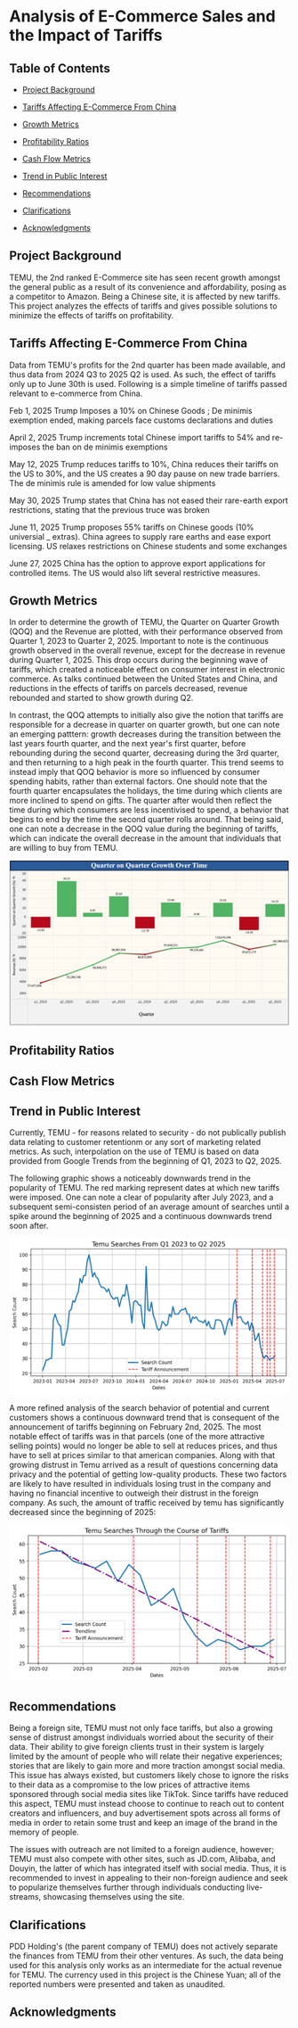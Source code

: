 # Analysis of E-Commerce Sales and the Impact of Tariffs

## Table of Contents
- [Project Background](#Project-Background)
- [Tariffs Affecting E-Commerce From China](#Tariffs-Affecting-E-Commerce-From-China)
- [Growth Metrics](#Growth-Metrics)

- [Profitability Ratios](#Profitability-Ratios)

- [Cash Flow Metrics](#Cash-Flow-Metrics)

- [Trend in Public Interest](#Trend-In-Public-Interest)
- [Recommendations](#Recommendations)
- [Clarifications](#Clarifications)
- [Acknowledgments](#Acknowledgements)

## Project Background
TEMU, the 2nd ranked E-Commerce site has seen recent growth amongst the general public as a result of its convenience and affordability, posing as a competitor to Amazon. Being a Chinese site, it is affected by new tariffs. This project analyzes the effects of tariffs and gives possible solutions to minimize the effects of tariffs on profitability.

## Tariffs Affecting E-Commerce From China
Data from TEMU's profits for the 2nd quarter has been made available, and thus data from 2024 Q3 to 2025 Q2 is used. As such, the effect of tariffs only up to June 30th is used. Following is a simple timeline of tariffs passed relevant to e-commerce from China.

Feb 1, 2025
	Trump Imposes a 10% on Chinese Goods ; De minimis exemption ended, making parcels face customs declarations and duties

April 2, 2025
	Trump increments total Chinese import tariffs to 54% and re-imposes the ban on de minimis exemptions

May 12, 2025
	Trump reduces tariffs to 10%, China reduces their tariffs on the US to 30%, and the US creates a 90 day pause on new trade barriers. The de minimis rule is amended for low 	value shipments

May 30, 2025
	Trump states that China has not eased their rare-earth export restrictions, stating that the previous truce was broken

June 11, 2025
	Trump proposes 55% tariffs on Chinese goods (10% universial _ extras). China agrees to supply rare earths and ease export licensing. US relaxes restrictions on Chinese students and some exchanges

June 27, 2025
	China has the option to approve export applications for controlled items. The US would also lift several restrictive measures.

## Growth Metrics
In order to determine the growth of TEMU, the Quarter on Quarter Growth (QOQ) and the Revenue are plotted, with their performance observed from Quarter 1, 2023 to Quarter 2, 2025. Important to note is the continuous growth observed in the overall revenue, except for the decrease in revenue during Quarter 1, 2025. This drop occurs during the beginning wave of tariffs, which created a noticeable effect on consumer interest in electronic commerce. As talks continued between the United States and China, and reductions in the effects of tariffs on parcels decreased, revenue rebounded and started to show growth during Q2. 

In contrast, the QOQ attempts to initially also give the notion that tariffs are responsible for a decrease in quarter on quarter growth, but one can note an emerging patttern: growth decreases during the transition between the last years fourth quarter, and the next year's first quarter, before rebounding during the second quarter, decreasing during the 3rd quarter, and then returning to a high peak in the fourth quarter. This trend seems to instead imply that QOQ behavior is more so influenced by consumer spending habits, rather than external factors. One should note that the fourth quarter encapsulates the holidays, the time during which clients are more inclined to spend on gifts. The quarter after would then reflect the time during which consumers are less incentivised to spend, a behavior that begins to end by the time the second quarter rolls around. That being said, one can note a decrease in the QOQ value during the beginning of tariffs, which can indicate the overall decrease in the amount that individuals that are willing to buy from TEMU.

![Growth](png/Growth.png)

## Profitability Ratios

## Cash Flow Metrics

## Trend in Public Interest
Currently, TEMU - for reasons related to security - do not publically publish data relating to customer retentionm or any sort of marketing related metrics. As such, interpolation on the use of TEMU is based on data provided from Google Trends from the beginning of Q1, 2023 to Q2, 2025. 

The following graphic shows a noticeably downwards trend in the popularity of TEMU. The red marking represent dates at which new tariffs were imposed. One can note a clear of popularity after July 2023, and a subsequent semi-consisten period of an average amount of searches until a spike around the beginning of 2025 and a continuous downwards trend soon after.

![BigGraph](png/BigGraph.png)

A more refined analysis of the search behavior of potential and current customers shows a continuous downward trend that is consequent of the announcement of tariffs beginning on February 2nd, 2025. The most notable effect of tariffs was in that parcels (one of the more attractive selling points) would no longer be able to sell at reduces prices, and thus have to sell at prices similar to that american companies. Along with that growing distrust in Temu arrived as a result of questions concerning data privacy and the potential of getting low-quality products. These two factors are likely to have resulted in individuals losing trust in the company and having no financial incentive to outweigh their distrust in the foreign company. As such, the amount of traffic received by temu has significantly decreased since the beginning of 2025:

![CloseSearch](png/CloseSearch.png)


## Recommendations

Being a foreign site, TEMU must not only face tariffs, but also a growing sense of distrust amongst individuals worried about the security of their data. Their ability to give foreign clients trust in their system is largely limited by the amount of people who will relate their negative experiences; stories that are likely to gain more and more traction amongst social media. This issue has always existed, but customers likely chose to ignore the risks to their data as a compromise to the low prices of attractive items sponsored through social media sites like TikTok. Since tariffs have reduced this aspect, TEMU must instead choose to continue to reach out to content creators and influencers, and buy advertisement spots across all forms of media in order to retain some trust and keep an image of the brand in the memory of people.

The issues with outreach are not limited to a foreign audience, however; TEMU must also compete with other sites, such as JD.com, Alibaba, and Douyin, the latter of which has integrated itself with social media. Thus, it is recommended to invest in appealing to their non-foreign audience and seek to popularize themselves further through individuals conducting live-streams, showcasing themselves using the site.


## Clarifications
PDD Holding's (the parent company of TEMU) does not actively separate the finances from TEMU from their other ventures. As such, the data being used for this analysis only works as an intermediate for the actual revenue for TEMU. The currency used in this project is the Chinese Yuan; all of the reported numbers were presented and taken as unaudited.

## Acknowledgments
